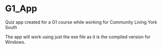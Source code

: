 # G1_App
Quiz app created for a G1 course while working for Community Living York South

The app will work using just the exe file as it is the compiled version for Windows.
